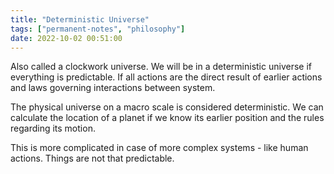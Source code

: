 ```yaml
---
title: "Deterministic Universe"
tags: ["permanent-notes", "philosophy"]
date: 2022-10-02 00:51:00
---
```


Also called a clockwork universe. We will be in a deterministic universe if everything is predictable. If all actions are the direct result of earlier actions and laws governing interactions between system.

The physical universe on a macro scale is considered deterministic. We can calculate the location of a planet if we know its earlier position and the rules regarding its motion.

This is more complicated in case of more complex systems - like human actions. Things are not that predictable.


